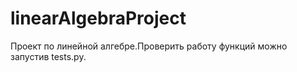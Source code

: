 # linearAlgebraProject
Проект по линейной алгебре.Проверить работу функций можно запустив tests.py.
